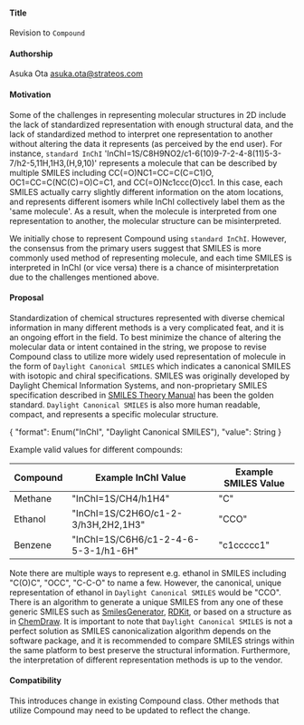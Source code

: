 #### **Title**
Revision to `Compound`

#### **Authorship**
Asuka Ota <asuka.ota@strateos.com>

#### **Motivation**
Some of the challenges in representing molecular structures in 2D include the lack of standardized representation with enough structural data, and the lack of standardized method to interpret one representation to another without altering the data it represents (as perceived by the end user). For instance, `standard InChI` 'InChI=1S/C8H9NO2/c1-6(10)9-7-2-4-8(11)5-3-7/h2-5,11H,1H3,(H,9,10)' represents a molecule that can be described by multiple SMILES including CC(=O)NC1=CC=C(C=C1)O, OC1=CC=C(NC(C)=O)C=C1, and CC(=O)Nc1ccc(O)cc1. In this case, each SMILES actually carry slightly different information on the atom locations, and represents different isomers while InChI collectively label them as the 'same molecule'. As a result, when the molecule is interpreted from one representation to another, the molecular structure can be misinterpreted.

We initially chose to represent Compound using `standard InChI`. However, the consensus from the primary users suggest that SMILES is more commonly used method of representing molecule, and each time SMILES is interpreted in InChI (or vice versa) there is a chance of misinterpretation due to the challenges mentioned above.

#### **Proposal**
Standardization of chemical structures represented with diverse chemical information in many different methods is a very complicated feat, and it is an ongoing effort in the field. To best minimize the chance of altering the molecular data or intent contained in the string, we propose to revise Compound class to utilize more widely used representation of molecule in the form of `Daylight Canonical SMILES` which indicates a canonical SMILES with isotopic and chiral specifications. SMILES was originally developed by Daylight Chemical Information Systems, and non-proprietary SMILES specification described in [SMILES Theory Manual](https://www.daylight.com/dayhtml/doc/theory/theory.smiles.html) has been the golden standard. `Daylight Canonical SMILES` is also more human readable, compact, and represents a specific molecular structure.

{
    "format": Enum("InChI", "Daylight Canonical SMILES"),
    "value": String
}

Example valid values for different compounds:

| Compound      | Example InChI Value                   | Example SMILES Value
| -             | -                                     | -
| Methane       | "InChI=1S/CH4/h1H4"                   | "C"
| Ethanol       | "InChI=1S/C2H6O/c1-2-3/h3H,2H2,1H3"   | "CCO"
| Benzene       | "InChI=1S/C6H6/c1-2-4-6-5-3-1/h1-6H"  | "c1ccccc1"

Note there are multiple ways to represent e.g. ethanol in SMILES including "C(O)C", "OCC", "C-C-O" to name a few. However, the canonical, unique representation of ethanol in `Daylight Canonical SMILES` would be "CCO". There is an algorithm to generate a unique SMILES from any one of these generic SMILES such as [SmilesGenerator](http://cdk.github.io/cdk/2.2/docs/api/org/openscience/cdk/smiles/SmilesGenerator.html), [RDKit](https://www.rdkit.org/), or based on a structure as in [ChemDraw](https://www.perkinelmer.com/category/chemdraw). It is important to note that `Daylight Canonical SMILES` is not a perfect solution as SMILES canonicalization algorithm depends on the software package, and it is recommended to compare SMILES strings within the same platform to best preserve the structural information. Furthermore, the interpretation of different representation methods is up to the vendor.

#### **Compatibility**
This introduces change in existing Compound class. Other methods that utilize Compound may need to be updated to reflect the change.